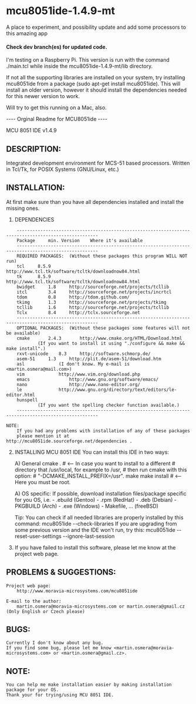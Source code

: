 # mcu8051ide-1.4.9-mt

A place to experiment, and possibility update and add some processors to this amazing app 

#### Check dev branch(es) for updated code.

I'm testing on a Raspberry Pi. This version is run with the command ./main.tcl while inside the mcu8051ide-1.4.9-mt/lib directory. 

If not all the supporting libraries are installed on your system, try installing mcu8051ide from a package (sudo apt-get install mcu8051ide). This will install an older version, however it should install the dependencies needed for this newer version to work.

Will try to get this running on a Mac, also.


---- Orginal Readme for MCU8051ide ----

MCU 8051 IDE v1.4.9

DESCRIPTION:
-------------

Integrated development environment for MCS-51 based processors.
Written in Tcl/Tk, for POSIX Systems (GNU/Linux, etc.)



INSTALLATION:
--------------

At first make sure than you have all dependencies installed and install the missing ones.

1) DEPENDENCIES
```
	-----------------------------------------------------------------------------------------------------
	Package		min. Version	Where it's available
	-----------------------------------------------------------------------------------------------------
	REQUIRED PACKAGES:	(Without these packages this program WILL NOT run)
	tcl		8.5.9		http://www.tcl.tk/software/tcltk/downloadnow84.html
	tk		8.5.9		http://www.tcl.tk/software/tcltk/downloadnow84.html
	bwidget		1.8		http://sourceforge.net/projects/tcllib
	itcl		3.4		http://sourceforge.net/projects/incrtcl
	tdom		0.8		http://tdom.github.com/
	tkimg		1.3		http://sourceforge.net/projects/tkimg
	tcllib		1.6		http://sourceforge.net/projects/tcllib
	Tclx		8.4		http://tclx.sourceforge.net
	-----------------------------------------------------------------------------------------------------
	OPTIONAL PACKAGES:	(Without these packages some features will not be available)
	cmake		2.4.3		http://www.cmake.org/HTML/Download.html
			(If you want to install it using "./configure && make && make install".)
	rxvt-unicode	8.3		http://software.schmorp.de/
	asem-51		1.3		http://plit.de/asem-51/download.htm
	asl				(I don't know. My e-mail is <martin.osmera@mail.com>)
	vim				http://www.vim.org/download.php
	emacs				http://www.gnu.org/software/emacs/
	nano				http://www.nano-editor.org/
	le				http://www.gnu.org/directory/text/editors/le-editor.html
	hunspell
			(If you want the spelling checker function available.)
	-----------------------------------------------------------------------------------------------------
```
	NOTE:
		If you had any problems with installation of any of these packages
		please mention it at http://mcu8051ide.sourceforge.net/dependencies .

2) INSTALLING MCU 8051 IDE
	You can install this IDE in two ways:

	A) General
		cmake .		# <-- In case you want to install to a different
				#     directory that /usr/local, for example to /usr,
				#     then run cmake with this option:
				#     "-DCMAKE_INSTALL_PREFIX=/usr".
		make
		make install	# <-- Here you must be root.

	A) OS specific:
		If possible, download installation files/package specific for you OS, i.e.
			- .ebuild (Gentoo)
			- .rpm (RedHat)
			- .deb (Debian)
			- PKGBUILD (Arch)
			- .exe (Windows)
			- Makefile, ... (freeBSD)

	Tip:
		You can check if all needed libraries are properly installed by this command:
		mcu8051ide --check-libraries
		If you are upgrading from some previous version and the IDE won't run, try this:
		mcu8051ide --reset-user-settings --ignore-last-session

3) If you have failed to install this software, please let me know at the project web page.


PROBLEMS & SUGGESTIONS:
-----------------------

	Project web page:
		http://www.moravia-microsystems.com/mcu8051ide

	E-mail to the author:
		martin.osmera@moravia-microsystems.com or martin.osmera@gmail.cz (Only English or Czech please)


BUGS:
------
	Currently I don't know about any bug.
	If you find some bug, please let me know <martin.osmera@moravia-microsystems.com> or <martin.osmera@gmail.cz>.

NOTE:
-----
	You can help me make installation easier by making installation package for your OS.
	Thank your for trying/using MCU 8051 IDE.
